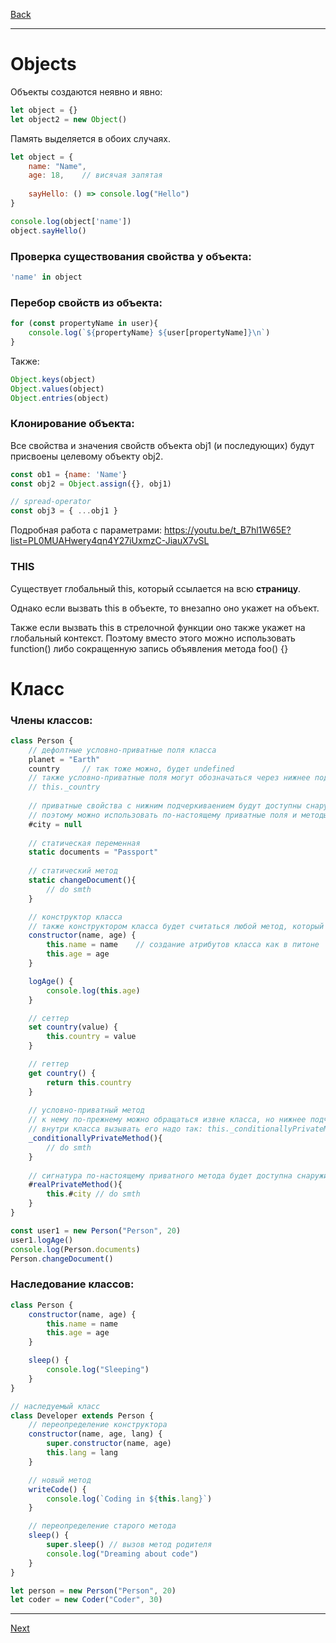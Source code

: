 [Back](../README.md)
***

# Objects

Объекты создаются неявно и явно:
```js
let object = {}
let object2 = new Object()
```

Память выделяется в обоих случаях.

```js
let object = {
    name: "Name",
    age: 18,    // висячая запятая
    
    sayHello: () => console.log("Hello")
}

console.log(object['name'])
object.sayHello()
```

### Проверка существования свойства у объекта:
```js
'name' in object
```

### Перебор свойств из объекта:
```js
for (const propertyName in user){
    console.log(`${propertyName} ${user[propertyName]}\n`)
}
```

Также:
```js
Object.keys(object)
Object.values(object)
Object.entries(object)
```

### Клонирование объекта:
Все свойства и значения свойств объекта obj1 (и последующих) будут присвоены целевому объекту obj2.
```js
const ob1 = {name: 'Name'}
const obj2 = Object.assign({}, obj1)

// spread-operator
const obj3 = { ...obj1 }
```

Подробная работа с параметрами: https://youtu.be/t_B7hl1W65E?list=PL0MUAHwery4qn4Y27iUxmzC-JiauX7vSL

### THIS
Существует глобальный this, который ссылается на всю **страницу**.

Однако если вызвать this в объекте, то внезапно оно укажет на объект.

Также если вызвать this в стрелочной функции оно также укажет на глобальный контекст. Поэтому вместо этого можно использовать function() либо сокращенную запись объявления метода foo() {}

# Класс
### Члены классов:
```js
class Person {
    // дефолтные условно-приватные поля класса
    planet = "Earth"
    country     // так тоже можно, будет undefined 
    // также условно-приватные поля могут обозначаться через нижнее подчеркивание, если оно не упоминается в корне класса:
    // this._country
    
    // приватные свойства с нижним подчеркиваением будут доступны снаружи класса
    // поэтому можно использовать по-настоящему приватные поля и методы через решетку:
    #city = null
    
    // статическая переменная
    static documents = "Passport"
    
    // статический метод
    static changeDocument(){
        // do smth
    }

    // конструктор класса
    // также конструктором класса будет считаться любой метод, который назван с большой буквы
    constructor(name, age) {
        this.name = name    // создание атрибутов класса как в питоне
        this.age = age
    }

    logAge() {
        console.log(this.age)
    }

    // сеттер
    set country(value) {
        this.country = value
    }

    // геттер
    get country() {
        return this.country
    }
    
    // условно-приватный метод
    // к нему по-прежнему можно обращаться извне класса, но нижнее подчеркивание "показывает", что это приватный метод
    // внутри класса вызывать его надо так: this._conditionallyPrivateMethod
    _conditionallyPrivateMethod(){
        // do smth
    }
    
    // сигнатура по-настоящему приватного метода будет доступна снаружи, но код будет кидать ошибку
    #realPrivateMethod(){
        this.#city // do smth
    }
}

const user1 = new Person("Person", 20)
user1.logAge()
console.log(Person.documents)
Person.changeDocument()
```

### Наследование классов:
```js
class Person {
    constructor(name, age) {
        this.name = name
        this.age = age
    }

    sleep() {
        console.log("Sleeping")
    }
}

// наследуемый класс
class Developer extends Person {
    // переопределение конструктора
    constructor(name, age, lang) {
        super.constructor(name, age)
        this.lang = lang
    }

    // новый метод
    writeCode() {
        console.log(`Coding in ${this.lang}`)
    }

    // переопределение старого метода
    sleep() {
        super.sleep() // вызов метод родителя
        console.log("Dreaming about code")
    }
}

let person = new Person("Person", 20)
let coder = new Coder("Coder", 30)
```

***
[Next](types_extended.md)